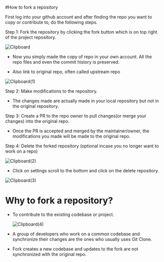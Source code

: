 #How to fork a repository

First log into your github account and after finding the repo you want to copy or contribute to, do the following steps.

Step 1: Fork the repository by clicking the fork button which is on top right of the project repository. 

  ![Clipboard](https://user-images.githubusercontent.com/71596539/177525875-80abda11-e466-4caa-ba13-f8a29aed5627.jpg)


-  Now you simply made the copy of repo in your own account. All the repo files and even the commit history is preserved.

- Also link to original repo, often called upstream repo

![Clipboard(1)](https://user-images.githubusercontent.com/71596539/177526542-87328dca-59da-4302-9248-8e7c16650d82.jpg)



Step 2: Make modifications to the repository.
- The changes made are actually made in your local repository but not in the original repository.


Step 3: Create a PR to the repo owner to pull changes(or merge your changes) into the original   repo.
- Once the PR is accepted and merged by the maintainer/owner, the modifications you made will be made to the original repo.


Step 4: Delete the forked repository (optional incase you no longer want to work on a repo)

![Clipboard(2)](https://user-images.githubusercontent.com/71596539/177527831-10909577-e20e-4403-bb0e-4747f3e5487a.jpg)

 -  Click on settings scroll to the bottom and click on the delete repository.

![Clipboard(3)](https://user-images.githubusercontent.com/71596539/177528150-93e9c605-23b5-4cb5-9e84-b9e94d9a9e7b.jpg)

# Why to fork a repository? 
-  To contribute to the existing codebase or project.
     
     ![Clipboard(4)](https://user-images.githubusercontent.com/71596539/177529086-e138e160-f44e-4965-aa78-45529a1babfd.jpg)


- A group of developers who work on a common codebase and synchronize their changes are the ones who usually uses Git Clone.

- Fork creates a new codebase and updates to the fork are not synchronized with the original repo. 
